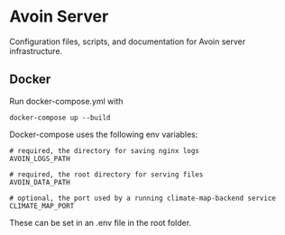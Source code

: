# Avoin Server
Configuration files, scripts, and documentation for Avoin server infrastructure.

## Docker

Run docker-compose.yml with

    docker-compose up --build

Docker-compose uses the following env variables:
    
    # required, the directory for saving nginx logs
    AVOIN_LOGS_PATH

    # required, the root directory for serving files
    AVOIN_DATA_PATH

    # optional, the port used by a running climate-map-backend service
    CLIMATE_MAP_PORT

These can be set in an .env file in the root folder.
